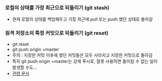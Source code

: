 ### 로컬의 상태를 가장 최근으로 되돌리기 (git stash)
* 현재 로컬의 상태를 백업해두고 가장 최근에 pull 또는 push 했던 상태로 돌아감

### 원격 저장소의 특정 커밋으로 되돌리기 (git reset)
* git reset <commit hash>
* git push origin +master
* 주의 : 지정한 커밋 이후에 했던 커밋들은 모두 사라지고 지정한 커밋으로 돌아감
* 특히 git push origin +master는 강제 푸시로, 잘못 사용하면 돌이킬 수 없는 일이 발생할 수도...
* [관련 문서](https://git-scm.com/book/ko/v2/Git-%EB%8F%84%EA%B5%AC-Reset-%EB%AA%85%ED%99%95%ED%9E%88-%EC%95%8C%EA%B3%A0-%EA%B0%80%EA%B8%B0)

